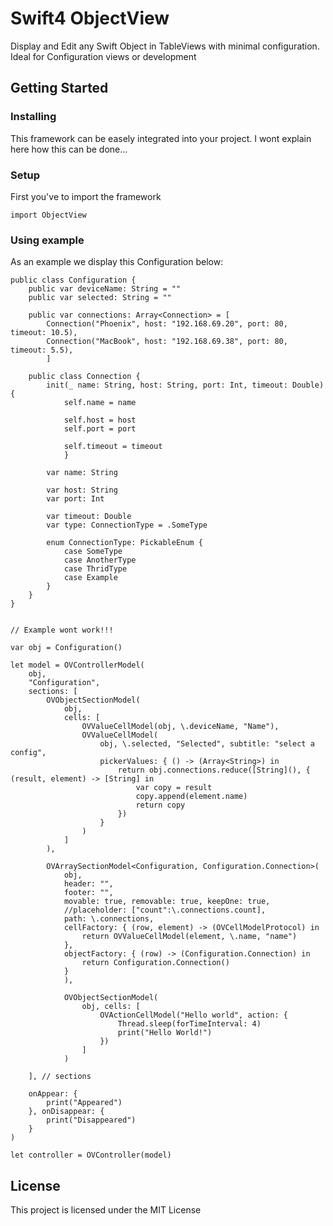 #  Swift4 ObjectView

Display and Edit any Swift Object in TableViews with minimal configuration. Ideal for Configuration views or development

## Getting Started

### Installing

This framework can be easely integrated into your project.
I wont explain here how this can be done...

### Setup

First you've to import the framework

```
import ObjectView
```

### Using example

As an example we display this Configuration below:

```
public class Configuration {
    public var deviceName: String = ""
    public var selected: String = ""

    public var connections: Array<Connection> = [
        Connection("Phoenix", host: "192.168.69.20", port: 80, timeout: 10.5),
        Connection("MacBook", host: "192.168.69.38", port: 80, timeout: 5.5),
        ]

    public class Connection {
        init(_ name: String, host: String, port: Int, timeout: Double) {
            self.name = name

            self.host = host
            self.port = port

            self.timeout = timeout
            }

        var name: String

        var host: String
        var port: Int

        var timeout: Double
        var type: ConnectionType = .SomeType

        enum ConnectionType: PickableEnum {
            case SomeType
            case AnotherType
            case ThridType
            case Example
        }
    }
}
```

```

// Example wont work!!!

var obj = Configuration()

let model = OVControllerModel(
    obj,
    "Configuration",
    sections: [
        OVObjectSectionModel(
            obj,
            cells: [
                OVValueCellModel(obj, \.deviceName, "Name"),
                OVValueCellModel(
                    obj, \.selected, "Selected", subtitle: "select a config",
                    pickerValues: { () -> (Array<String>) in
                        return obj.connections.reduce([String](), { (result, element) -> [String] in
                            var copy = result
                            copy.append(element.name)
                            return copy
                        })
                    }
                )
            ]
        ),

        OVArraySectionModel<Configuration, Configuration.Connection>(
            obj,
            header: "",
            footer: "",
            movable: true, removable: true, keepOne: true,
            //placeholder: ["count":\.connections.count],
            path: \.connections,
            cellFactory: { (row, element) -> (OVCellModelProtocol) in
                return OVValueCellModel(element, \.name, "name")
            },
            objectFactory: { (row) -> (Configuration.Connection) in
                return Configuration.Connection()
            }
            ),

            OVObjectSectionModel(
                obj, cells: [
                    OVActionCellModel("Hello world", action: {
                        Thread.sleep(forTimeInterval: 4)
                        print("Hello World!")
                    })
                ]
            )

    ], // sections
    
    onAppear: {
        print("Appeared")
    }, onDisappear: {
        print("Disappeared")
    }
)

let controller = OVController(model)
```

## License

This project is licensed under the MIT License
